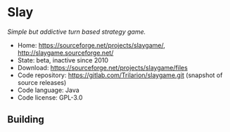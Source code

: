 # Slay

_Simple but addictive turn based strategy game._

- Home: https://sourceforge.net/projects/slaygame/, http://slaygame.sourceforge.net/
- State: beta, inactive since 2010
- Download: https://sourceforge.net/projects/slaygame/files
- Code repository: https://gitlab.com/Trilarion/slaygame.git (snapshot of source releases)
- Code language: Java
- Code license: GPL-3.0

## Building

